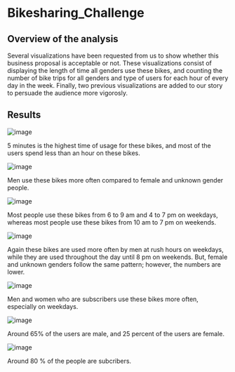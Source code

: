 # Bikesharing_Challenge

## Overview of the analysis

Several visualizations have been requested from us to show whether this business proposal is acceptable or not. These visualizations consist of displaying the length of time all genders use these bikes, and counting the number of bike trips for all genders and type of users for each hour of every day in the week. Finally, two previous visualizations are added to our story to persuade the audience more vigorosly.

## Results

![image](https://user-images.githubusercontent.com/95439555/161802306-a7b31a7a-099b-444c-864c-9483fa10d346.png)

5 minutes is the highest time of usage for these bikes, and most of the users spend less than an hour on these bikes.

![image](https://user-images.githubusercontent.com/95439555/161802431-a95d8480-53a1-4ae9-a050-30f1d1cbcf66.png)

Men use these bikes more often compared to female and unknown gender people.

![image](https://user-images.githubusercontent.com/95439555/161802498-2f8df689-5836-46f0-90eb-4fd397ddd7f3.png)

Most people use these bikes from 6 to 9 am and 4 to 7 pm on weekdays, whereas most people use these bikes from 10 am to 7 pm on weekends.

![image](https://user-images.githubusercontent.com/95439555/161802601-cc3b624d-d4fa-46d7-926c-f923efa0d120.png)

Again these bikes are used more often by men at rush hours on weekdays, while they are used throughout the day until 8 pm on weekends. But, female and unknown genders follow the same pattern; however, the numbers are lower.

![image](https://user-images.githubusercontent.com/95439555/161802680-40683332-2bb7-4c44-97bf-75b99f87f0de.png)

Men and women who are subscribers use these bikes more often, especially on weekdays.

![image](https://user-images.githubusercontent.com/95439555/161802719-f64d4fc1-feea-4348-8aee-641f2f84d277.png)

Around 65% of the users are male, and 25 percent of the users are female.

![image](https://user-images.githubusercontent.com/95439555/161802805-b06d5fd7-ea8f-4fb9-9093-8eadcd1c41cd.png)

Around 80 % of the people are subcribers.
